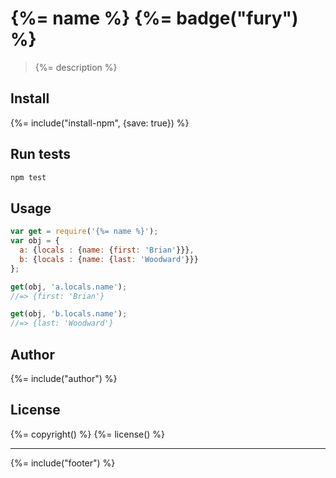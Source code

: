 # {%= name %} {%= badge("fury") %}

> {%= description %}

## Install
{%= include("install-npm", {save: true}) %}

## Run tests

```bash
npm test
```

## Usage

```js
var get = require('{%= name %}');
var obj = {
  a: {locals : {name: {first: 'Brian'}}},
  b: {locals : {name: {last: 'Woodward'}}}
};

get(obj, 'a.locals.name');
//=> {first: 'Brian'}

get(obj, 'b.locals.name');
//=> {last: 'Woodward'}
```

## Author
{%= include("author") %}

## License
{%= copyright() %}
{%= license() %}

***

{%= include("footer") %}